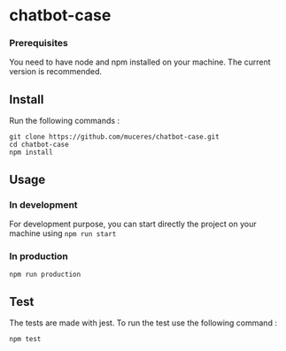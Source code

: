 # chatbot-case

### Prerequisites

You need to have node and npm installed on your machine.
The current version is recommended.

## Install

Run the following commands :

```node
git clone https://github.com/muceres/chatbot-case.git
cd chatbot-case
npm install
```

## Usage

### In development

For development purpose, you can start directly the project on your machine using `npm run start`

### In production

```
npm run production
```

## Test

The tests are made with jest. To run the test use the following command :

```
npm test
```
